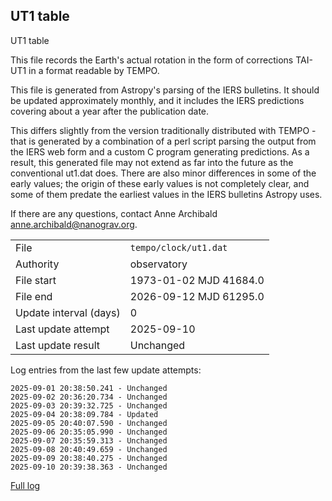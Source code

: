 
## UT1 table

UT1 table

This file records the Earth's actual rotation in the form of
corrections TAI-UT1 in a format readable by TEMPO.

This file is generated from Astropy's parsing of the IERS
bulletins. It should be updated approximately monthly, and it
includes the IERS predictions covering about a year after the
publication date.

This differs slightly from the version traditionally distributed
with TEMPO - that is generated by a combination of a perl script
parsing the output from the IERS web form and a custom C program
generating predictions. As a result, this generated file may not
extend as far into the future as the conventional ut1.dat does.
There are also minor differences in some of the early values; the
origin of these early values is not completely clear, and some of
them predate the earliest values in the IERS bulletins Astropy uses.

If there are any questions, contact Anne Archibald
<anne.archibald@nanograv.org>.

|     |     |
|:--- |:--- |
| File | `tempo/clock/ut1.dat` |
| Authority | observatory |
| File start | 1973-01-02 MJD 41684.0 |
| File end | 2026-09-12 MJD 61295.0 |
| Update interval (days) | 0 |
| Last update attempt | 2025-09-10 |
| Last update result | Unchanged |

Log entries from the last few update attempts:
```
2025-09-01 20:38:50.241 - Unchanged
2025-09-02 20:36:20.734 - Unchanged
2025-09-03 20:39:32.725 - Unchanged
2025-09-04 20:38:09.784 - Updated
2025-09-05 20:40:07.590 - Unchanged
2025-09-06 20:35:05.990 - Unchanged
2025-09-07 20:35:59.313 - Unchanged
2025-09-08 20:40:49.659 - Unchanged
2025-09-09 20:38:40.275 - Unchanged
2025-09-10 20:39:38.363 - Unchanged
```
[Full log](https://raw.githubusercontent.com/ipta/pulsar-clock-corrections/main/log/tempo/clock/ut1.dat.log)
